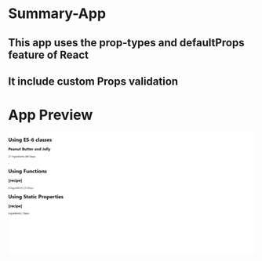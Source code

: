 # Summary-App
## This app uses the prop-types and defaultProps feature of React
## It include custom Props validation

# App Preview

![](summary.png)